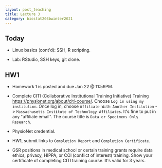 ```yaml
---
layout: post_teaching
title: Lecture 3
category: biostat203bwinter2021
---
```


## Today

* Linux basics (cont'd): SSH, R scripting.

* Lab: RStudio, SSH keys, git clone.

## HW1

* Homework 1 is posted and due Jan 22 @ 11:59PM. 

* Complete CITI (Collaborative Institutional Training Initiative) Training <https://physionet.org/about/citi-course/>. Choose `Log in using my institution`. Once log in, choose `Affiliate With Another Institution` -> `Massachusetts Institute of Technology Affiliates`. It's fine to put in any "affiliate email". The course title is `Data or Specimens Only Research`. 

* PhysioNet credential. 

* HW1, submit links to `Completion Report` and `Completion Certificate`. 

* GSR positions in medical school or certain training grants require data ethics, privacy, HIPPA, or COI (conflict of interest) training. Show your certificate of completing CITI training course. It's valid for 3 years.



